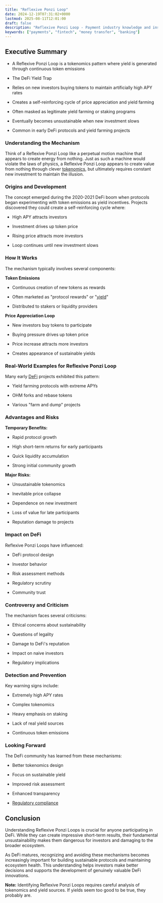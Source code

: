 ```yaml
---
title: "Reflexive Ponzi Loop"
date: 2024-12-19T07:31:02+0000
lastmod: 2025-08-11T12:01:00
draft: false
description: "Reflexive Ponzi Loop - Payment industry knowledge and insights"
keywords: ["payments", "fintech", "money transfer", "banking"]
---
```


## Executive Summary

- A Reflexive Ponzi Loop is a tokenomics pattern where yield is generated through continuous token emissions

- The DeFi Yield Trap

- Relies on new investors buying tokens to maintain artificially high APY rates

- Creates a self-reinforcing cycle of price appreciation and yield farming

- Often masked as legitimate yield farming or staking programs

- Eventually becomes unsustainable when new investment slows

- Common in early DeFi protocols and yield farming projects

### Understanding the Mechanism

Think of a Reflexive Ponzi Loop like a perpetual motion machine that appears to create energy from nothing. Just as such a machine would violate the laws of physics, a Reflexive Ponzi Loop appears to create value from nothing through clever [tokenomics](https://faisalkhanllc.xyz/resources/payments-wiki/t/tokenomics/), but ultimately requires constant new investment to maintain the illusion.

### Origins and Development

The concept emerged during the 2020-2021 DeFi boom when protocols began experimenting with token emissions as yield incentives. Projects discovered they could create a self-reinforcing cycle where:

- High APY attracts investors

- Investment drives up token price

- Rising price attracts more investors

- Loop continues until new investment slows

### How It Works

The mechanism typically involves several components:

**Token Emissions**

- Continuous creation of new tokens as rewards

- Often marketed as "protocol rewards" or "[yield](https://faisalkhanllc.xyz/resources/payments-wiki/y/yield/)"

- Distributed to stakers or liquidity providers

**Price Appreciation Loop**

- New investors buy tokens to participate

- Buying pressure drives up token price

- Price increase attracts more investors

- Creates appearance of sustainable yields

### Real-World Examples for Reflexive Ponzi Loop

Many early [DeFi](https://faisalkhanllc.xyz/resources/payments-wiki/d/decentralized-finance-defi/) projects exhibited this pattern:

- Yield farming protocols with extreme APYs

- OHM forks and rebase tokens

- Various "farm and dump" projects

### Advantages and Risks

**Temporary Benefits:**

- Rapid protocol growth

- High short-term returns for early participants

- Quick liquidity accumulation

- Strong initial community growth

**Major Risks:**

- Unsustainable tokenomics

- Inevitable price collapse

- Dependence on new investment

- Loss of value for late participants

- Reputation damage to projects

### Impact on DeFi

Reflexive Ponzi Loops have influenced:

- DeFi protocol design

- Investor behavior

- Risk assessment methods

- Regulatory scrutiny

- Community trust

### Controversy and Criticism

The mechanism faces several criticisms:

- Ethical concerns about sustainability

- Questions of legality

- Damage to DeFi's reputation

- Impact on naive investors

- Regulatory implications

### Detection and Prevention

Key warning signs include:

- Extremely high APY rates

- Complex tokenomics

- Heavy emphasis on staking

- Lack of real yield sources

- Continuous token emissions

### Looking Forward

The DeFi community has learned from these mechanisms:

- Better tokenomics design

- Focus on sustainable yield

- Improved risk assessment

- Enhanced transparency

- [Regulatory compliance](https://faisalkhanllc.xyz/resources/payments-wiki/c/compliance-program/)

## Conclusion

Understanding Reflexive Ponzi Loops is crucial for anyone participating in DeFi. While they can create impressive short-term results, their fundamental unsustainability makes them dangerous for investors and damaging to the broader ecosystem.

As DeFi matures, recognizing and avoiding these mechanisms becomes increasingly important for building sustainable protocols and maintaining ecosystem health. This understanding helps investors make better decisions and supports the development of genuinely valuable DeFi innovations.

**Note:** Identifying Reflexive Ponzi Loops requires careful analysis of tokenomics and yield sources. If yields seem too good to be true, they probably are.